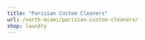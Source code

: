 ```yaml
---
title: "Parisian Custom Cleaners"
url: /north-miami/parisian-custom-cleaners/
shop: laundry
---
```

